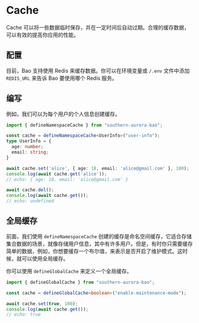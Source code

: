 # Cache

Cache 可以将一些数据临时保存，并在一定时间后自动过期。合理的缓存数据，可以有效的提高你应用的性能。

## 配置

目前，Bao 支持使用 Redis 来缓存数据。你可以在环境变量或 `/.env` 文件中添加 `REDIS_URL` 来告诉 Bao 要使用哪个 Redis 服务。

## 编写

例如，我们可以为每个用户的个人信息创建缓存。

```ts
import { defineNamespaceCache } from "southern-aurora-bao";

const cache = defineNamespaceCache<UserInfo>("user-info");
type UserInfo = {
  age: number;
  email: string;
}

await cache.set('alice', { age: 18, email: 'alice@gmail.com' }, 100);
console.log(await cache.get('alice'));
// echo: { age: 18, email: 'alice@gmail.com' }

await cache.del();
console.log(await cache.get());
// echo: undefined
```

## 全局缓存

前面，我们使用 `defineNamespaceCache` 创建的缓存是命名空间缓存，它适合存储集合数据的场景，就像存储用户信息，其中有许多用户。但是，有时你只需要缓存简单的数据，例如，你想要缓存一个布尔值，来表示是否开启了维护模式。这时候，就可以使用全局缓存。

你可以使用 `defineGlobalCache` 来定义一个全局缓存。

```ts
import { defineGlobalCache } from "southern-aurora-bao";

const cache = defineGlobalCache<boolean>("enable-maintenance-mode");

await cache.set(true, 100);
console.log(await cache.get());
// echo: true
```
